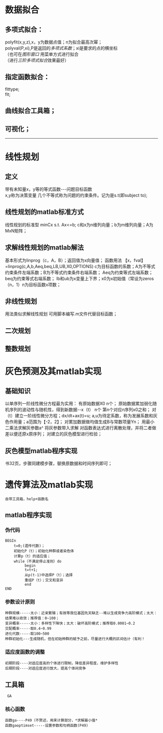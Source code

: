 # 数据拟合
 ## 多项式拟合：  
   polyfit(x,y,z),x，y为数据点值；n为拟合最高次幂；  
   polyval(P,xi),P是返回的*多项式系数*；xi是要求的点的横坐标  
  （也可在*图形窗口* 用菜单方式进行拟合  
  （进行*三阶多项式拟合*效果最好） 
 ## 指定函数拟合：
   fittype;  
   fit;  
 ## 曲线拟合工具箱；  
 ## 可视化；
--------------------------------------------------------------------------------------
# 线性规划
 ## 定义   
   带有未知量x，y等的等式函数---问题目标函数  
   x,y称为决策变量
   几个不等式称为问题的约束条件。记为是s.t(即subject to);  
 ## 线性规划的matlab标准方式
   线性规划的标准型 minCx s.t. Ax<=b;
   c和x为n维列向量；b为m维列向量；A为MxN矩阵；
 ## 求解线性规划的matlab解法
   基本形式为linprog（c，A，B）；返回值为x向量值；
   函数用法 【x，fval】=linprog(c,A,b,Aeq,beq,LB,UB,X0,OPTIONS)
   c为目标函数的系数；A为不等式约束条件左端系数；B为不等式约束条件右端系数；
   Aeq为约束等式左端系数；beq为约束等式右端系数；
   lb和ub为x变量上下界；x0为x初始值（常设为zeros（n，1）n为目标函数x项数；
 ## 非线性规划
   用法类似求解线性规划 可用脚本编写.m文件代替目标函数；
 ## 二次规划
 ## 整数规划
# 灰色预测及其matlab实现
 ## 基础知识
   以单序列一阶线性微分方程最为实用：
    有原始数据X0 n个；
      原始数据累加弱化随机序列的波动性与随机性，得到新数据--x（t） n个 第n个对应n序列x0之和；
    对（t）建立一阶线性微分方程；dx/dt+ax(t)=u;
      a,u为待定系数，称为发展系数和灰色作用量；a范围为【-2，2】；
    对累加数据做均值生成B与常数项量Yn；
    用最小二乘法求解灰参数a^
    将灰参数带入求解
    对函数表达式进行离散处理，并将二者做差以便还原x原序列；
    对建立的灰色模型进行检验；
## 灰色模型matlab程序实现
   书32页，步骤同建模步骤，替换原数据和时间序列即可；
# 遗传算法及matlab实现
    自带工具箱，help+函数名
  ## matlab程序实现
   ### 伪代码
    BEGIn
        t=0;(遗传代数)；
        初始化P（t）；初始化种群或者染色体
        计算p（t）的适应值；
        while（不满足停止准则）do
             begin
             t=t+1;
             从p(t-1)中选择P（t）；选择
             重组P（t）；交叉和变异
             end
    END
   ### 参数设计原则
    种群规模-----太小：近亲繁殖；有效等我位基因先天缺乏--难以生成竞争力高阶模式；太大：结果难以收敛；推荐值：0~100；
    变异概率-----太小：多样性下降快；太大：破坏高阶模式；推荐取0.0001~0.2
    交配概率-----取0.4~0.99
    进化代数-----取100~500
    种群初始化---生成随机，但在初始种群的赋予之前，尽量进行大概的区间估计（有利！
   ### 适应度函数的调整
    初期阶段----对适应度高的个体进行限制，降低差异程度，维护多样性
    后期阶段----对适应度进行放大，提高个体间竞争  
  ## 工具箱 
     GA
   ### 核心函数
    函数ga----P49（不赘述，用来计算部分，*求解最小值*
    函数gaoptimset-----设置参数和句柄函数(P49)
        